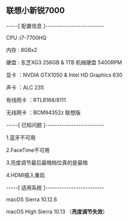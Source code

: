 ## 联想小新锐7000

-----[ 配置信息 ]-------------------------

CPU :i7-7700HQ

内存 : 8GBx2

硬盘 : 东芝XG3 256GB & 1TB 机械硬盘 5400RPM

显卡 ：NVDIA GTX1050 & Intel HD Graphics 630

声卡 ：ALC 235

有线网卡 ：RTL8168/8111

无线网卡 ：BCM94352z 联想版

-----[ 已知问题 ]-------------------------

1.蓝牙不可用

2.FaceTime不可用

3.亮度调节最后最暗档位真的是最暗

4.HDMI插入重启

-----[ 适用系统 ]-------------------------

macOS Sierra 10.12.6

macOS High Sierra 10.13 （**亮度调节失效**）
